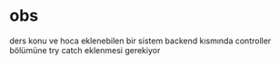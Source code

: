 # obs
ders konu ve hoca eklenebilen bir sistem
backend kısmında controller bölümüne try catch eklenmesi gerekiyor
